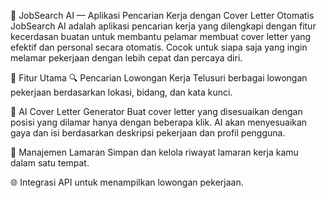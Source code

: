 💼 JobSearch AI — Aplikasi Pencarian Kerja dengan Cover Letter Otomatis
JobSearch AI adalah aplikasi pencarian kerja yang dilengkapi dengan fitur kecerdasan buatan untuk membantu pelamar membuat cover letter yang efektif dan personal secara otomatis. Cocok untuk siapa saja yang ingin melamar pekerjaan dengan lebih cepat dan percaya diri.

🚀 Fitur Utama
🔍 Pencarian Lowongan Kerja Telusuri berbagai lowongan pekerjaan berdasarkan lokasi, bidang, dan kata kunci.

🤖 AI Cover Letter Generator Buat cover letter yang disesuaikan dengan posisi yang dilamar hanya dengan beberapa klik. AI akan menyesuaikan gaya dan isi berdasarkan deskripsi pekerjaan dan profil pengguna.

📝 Manajemen Lamaran Simpan dan kelola riwayat lamaran kerja kamu dalam satu tempat.

🌐 Integrasi API untuk menampilkan lowongan pekerjaan.
